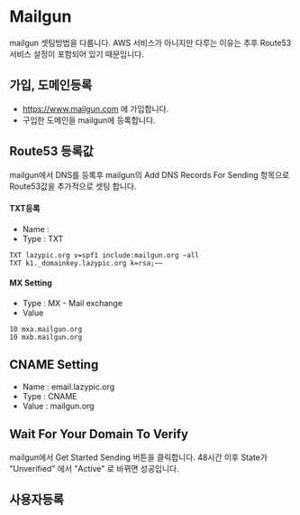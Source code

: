 # Mailgun

mailgun 셋팅방법을 다룹니다.
AWS 서비스가 아니지만 다루는 이유는 추후 Route53 서비스 설정이 포함되어 있기 때문입니다.

## 가입, 도메인등록
- https://www.mailgun.com 에 가입합니다.
- 구입한 도메인을 mailgun에 등록합니다.

## Route53 등록값
mailgun에서 DNS를 등록후 mailgun의 Add DNS Records For Sending 항목으로
Route53값을 추가적으로 셋팅 합니다.

#### TXT등록
- Name : 
- Type : TXT
```
TXT lazypic.org v=spf1 include:mailgun.org ~all
TXT k1._domainkey.lazypic.org k=rsa;~~
```

#### MX Setting
- Type : MX - Mail exchange
- Value
```
10 mxa.mailgun.org
10 mxb.mailgun.org
```

## CNAME Setting
- Name : email.lazypic.org
- Type : CNAME
- Value : mailgun.org

## Wait For Your Domain To Verify
mailgun에서 Get Started Sending 버튼을 클릭합니다.
48시간 이후 State가 "Unverified" 에서 "Active" 로 바뀌면 성공입니다.

## 사용자등록